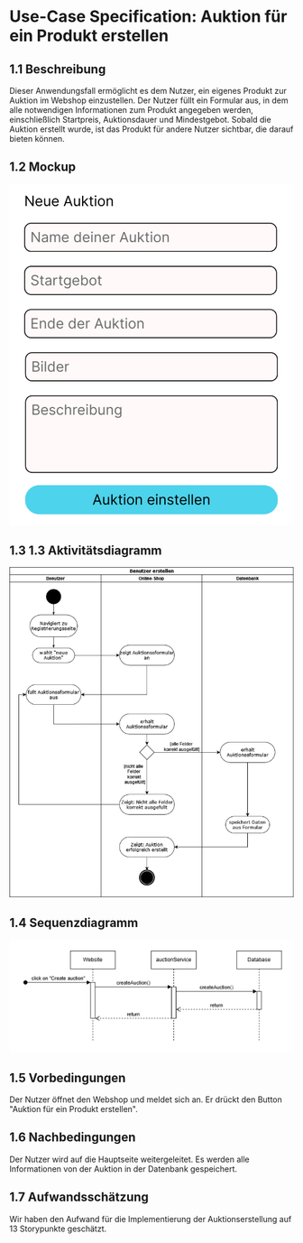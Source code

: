 # Use-Case Specification: Auktion für ein Produkt erstellen
## 1.1 Beschreibung
Dieser Anwendungsfall ermöglicht es dem Nutzer, ein eigenes Produkt zur Auktion im Webshop einzustellen. Der Nutzer füllt ein Formular aus, in dem alle notwendigen Informationen zum Produkt angegeben werden, einschließlich Startpreis, Auktionsdauer und Mindestgebot. Sobald die Auktion erstellt wurde, ist das Produkt für andere Nutzer sichtbar, die darauf bieten können.
## 1.2 Mockup
![UC03-mockup](doc/use_cases/mockups/create-auction.png)
## 1.3 1.3 Aktivitätsdiagramm
![UC03-activity-diagram](/doc/use_cases/activity-diagrams/UC03-create-auction.png)
## 1.4 Sequenzdiagramm
![UC03-sequence-diagram](/doc/use_cases/sequence-diagrams/UC03-create-auction.png)
## 1.5 Vorbedingungen
Der Nutzer öffnet den Webshop und meldet sich an. Er drückt den Button "Auktion für ein Produkt erstellen".
## 1.6 Nachbedingungen
Der Nutzer wird auf die Hauptseite weitergeleitet. Es werden alle Informationen von der Auktion in der Datenbank gespeichert.
## 1.7 Aufwandsschätzung
Wir haben den Aufwand für die Implementierung der Auktionserstellung auf 13 Storypunkte geschätzt.